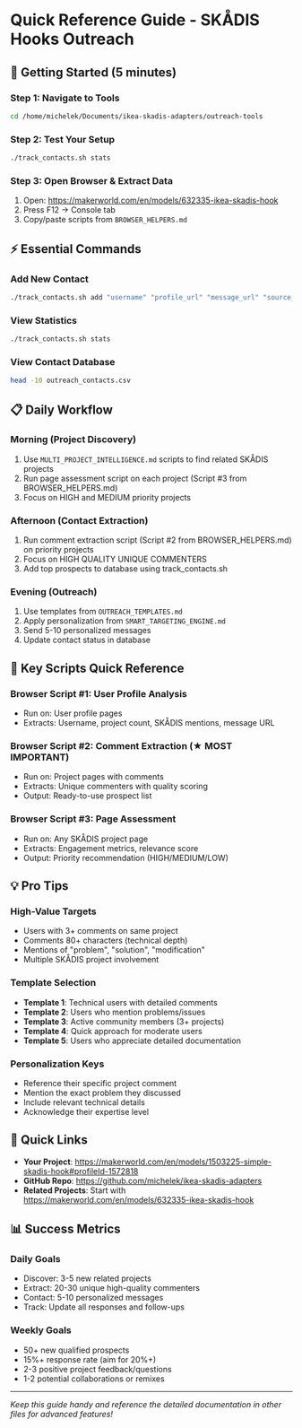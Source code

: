 # Quick Reference Guide - SKÅDIS Hooks Outreach

## 🚀 Getting Started (5 minutes)

### Step 1: Navigate to Tools
```bash
cd /home/michelek/Documents/ikea-skadis-adapters/outreach-tools
```

### Step 2: Test Your Setup
```bash
./track_contacts.sh stats
```

### Step 3: Open Browser & Extract Data
1. Open: https://makerworld.com/en/models/632335-ikea-skadis-hook
2. Press F12 → Console tab
3. Copy/paste scripts from `BROWSER_HELPERS.md`

## ⚡ Essential Commands

### Add New Contact
```bash
./track_contacts.sh add "username" "profile_url" "message_url" "source_project" "notes"
```

### View Statistics
```bash
./track_contacts.sh stats
```

### View Contact Database
```bash
head -10 outreach_contacts.csv
```

## 📋 Daily Workflow

### Morning (Project Discovery)
1. Use `MULTI_PROJECT_INTELLIGENCE.md` scripts to find related SKÅDIS projects
2. Run page assessment script on each project (Script #3 from BROWSER_HELPERS.md)
3. Focus on HIGH and MEDIUM priority projects

### Afternoon (Contact Extraction)
1. Run comment extraction script (Script #2 from BROWSER_HELPERS.md) on priority projects
2. Focus on HIGH QUALITY UNIQUE COMMENTERS
3. Add top prospects to database using track_contacts.sh

### Evening (Outreach)
1. Use templates from `OUTREACH_TEMPLATES.md`
2. Apply personalization from `SMART_TARGETING_ENGINE.md`
3. Send 5-10 personalized messages
4. Update contact status in database

## 🎯 Key Scripts Quick Reference

### Browser Script #1: User Profile Analysis
- Run on: User profile pages
- Extracts: Username, project count, SKÅDIS mentions, message URL

### Browser Script #2: Comment Extraction (★ MOST IMPORTANT)
- Run on: Project pages with comments
- Extracts: Unique commenters with quality scoring
- Output: Ready-to-use prospect list

### Browser Script #3: Page Assessment
- Run on: Any SKÅDIS project page
- Extracts: Engagement metrics, relevance score
- Output: Priority recommendation (HIGH/MEDIUM/LOW)

## 💡 Pro Tips

### High-Value Targets
- Users with 3+ comments on same project
- Comments 80+ characters (technical depth)
- Mentions of "problem", "solution", "modification"
- Multiple SKÅDIS project involvement

### Template Selection
- **Template 1**: Technical users with detailed comments
- **Template 2**: Users who mention problems/issues
- **Template 3**: Active community members (3+ projects)
- **Template 4**: Quick approach for moderate users
- **Template 5**: Users who appreciate detailed documentation

### Personalization Keys
- Reference their specific project comment
- Mention the exact problem they discussed
- Include relevant technical details
- Acknowledge their expertise level

## 🔗 Quick Links

- **Your Project**: https://makerworld.com/en/models/1503225-simple-skadis-hook#profileId-1572818
- **GitHub Repo**: https://github.com/michelek/ikea-skadis-adapters
- **Related Projects**: Start with https://makerworld.com/en/models/632335-ikea-skadis-hook

## 📊 Success Metrics

### Daily Goals
- Discover: 3-5 new related projects
- Extract: 20-30 unique high-quality commenters
- Contact: 5-10 personalized messages
- Track: Update all responses and follow-ups

### Weekly Goals
- 50+ new qualified prospects
- 15%+ response rate (aim for 20%+)
- 2-3 positive project feedback/questions
- 1-2 potential collaborations or remixes

---

*Keep this guide handy and reference the detailed documentation in other files for advanced features!*
